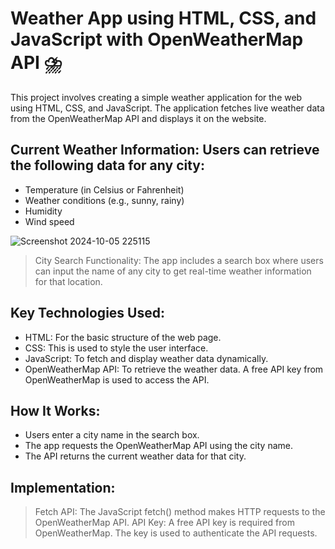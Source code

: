 # Weather App using HTML, CSS, and JavaScript with OpenWeatherMap API :cloud_with_lightning_and_rain:
This project involves creating a simple weather application for the web using HTML, CSS, and JavaScript. The application fetches live weather data from the OpenWeatherMap API and displays it on the website.

## Current Weather Information: Users can retrieve the following data for any city:
  * Temperature (in Celsius or Fahrenheit)
  * Weather conditions (e.g., sunny, rainy)
  * Humidity
  * Wind speed

![Screenshot 2024-10-05 225115](https://github.com/user-attachments/assets/94a67d2c-5042-450d-870b-f6381bbe9cb3)


    

>City Search Functionality: The app includes a search box where users can input the name of any city to get real-time weather information for that location.

## Key Technologies Used:
* HTML: For the basic structure of the web page.
* CSS: This is used to style the user interface.
* JavaScript: To fetch and display weather data dynamically.
* OpenWeatherMap API: To retrieve the weather data. A free API key from OpenWeatherMap is used to access the API.

 ## How It Works:
* Users enter a city name in the search box.
* The app requests the OpenWeatherMap API using the city name.
* The API returns the current weather data for that city.

## Implementation:
>Fetch API: The JavaScript fetch() method makes HTTP requests to the OpenWeatherMap API.
>API Key: A free API key is required from OpenWeatherMap. The key is used to authenticate the API requests.



